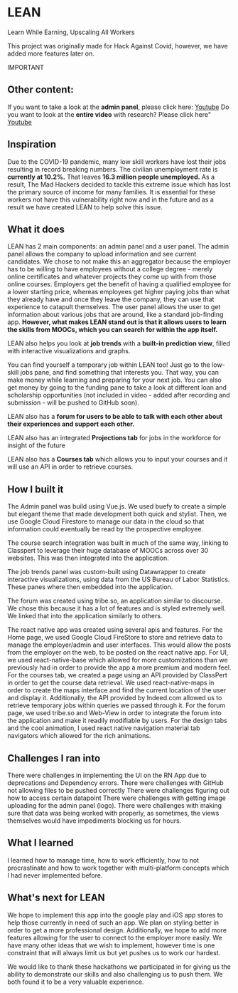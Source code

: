 # LEAN
Learn While Earning, Upscaling All Workers

This project was originally made for Hack Against Covid, however, we have added more features later on.

IMPORTANT
## Other content:

If you want to take a look at the **admin panel**, please click here: [Youtube](https://youtu.be/TZ6_DHWR99c?t=149)
Do you want to look at the **entire video** with research? Please click here" [Youtube](https://youtu.be/TZ6_DHWR99c)

## Inspiration
Due to the COVID-19 pandemic, many low skill workers have lost their jobs resulting in record breaking numbers. The civilian unemployment rate is **currently at 10.2%.**
That leaves **16.3 million people unemployed.** As a result, The Mad Hackers decided to tackle this extreme issue which has lost the primary source of income for many families. It is essential for these workers not have this vulnerability right now and in the future and as a result we have created LEAN to help solve this issue.

## What it does

LEAN has 2 main components: an admin panel and a user panel. The admin panel allows the company to upload information and see current candidates. We chose to not make this an aggregator because the employer has to be willing to have employees without a college degree - merely online certificates and whatever projects they come up with from those online courses. Employers get the benefit of having a qualified employee for a lower starting price, whereas employees get higher paying jobs than what they already have and once they leave the company, they can use that experience to catapult themselves. The user panel allows the user to get information about various jobs that are around, like a standard job-finding app. **However, what makes LEAN stand out is that it allows users to learn the skills from MOOCs, which you can search for within the app itself.**

LEAN also helps you look at **job trends** with a **built-in prediction view**, filled with interactive visualizations and graphs. 

You can find yourself a temporary job within LEAN too! Just go to the low-skill jobs pane, and find something that interests you. That way, you can make money while learning and preparing for your next job. You can also get money by going to the funding pane to take a look at different loan and scholarship opportunities (not included in video - added after recording and submission - will be pushed to GitHub soon).

LEAN also has a **forum for users to be able to talk with each other about their experiences and support each other.**

LEAN also has an integrated **Projections tab** for jobs in the workforce for insight of the future

LEAN also has a **Courses tab** which allows you to input your courses and it will use an API in order to retrieve courses.
## How I built it

The Admin panel was build using Vue.js. We used buefy to create a simple but elegant theme that made development both quick and stylist. Then, we use Google Cloud Firestore to manage our data in the cloud so that information could eventually be read by the prospective employee. 

The course search integration was built in much of the same way, linking to Classpert to leverage their huge database of MOOCs across over 30 websites. This was then integrated into the application.

The job trends panel was custom-built using Datawrapper to create interactive visualizations, using data from the US Bureau of Labor Statistics. These panes where then embedded into the application.

The forum was created using tribe.so, an application similar to discourse. We chose this because it has a lot of features and is styled extremely well. We linked that into the application similarly to others.

The react native app was created using several apis and features. For the Home page, we used Google Cloud FireStore to store and retrieve data to manage the employer/admin and user interfaces. This would allow the posts from the employer on the web, to be posted on the react native app. For UI, we used react-native-base which allowed for more customizations than we previously had in order to provide the app a more premium and modern feel. For the courses tab, we created a page using an API provided by ClassPert in order to get the course data retrieval. We used react-native-maps in order to create the maps interface and find the current location of the user and display it. Additionally, the API provided by Indeed.com allowed us to retrieve temporary jobs within queries we passed through it. For the forum page, we used tribe.so and Web-View in order to integrate the forum into the application and make it readily modifiable by users. For the design tabs and the cool animation, I used react native navigation material tab navigators which allowed for the rich animations.

## Challenges I ran into
There were challenges in implementing the UI on the RN App due to deprecations and Dependency errors.
There were challenges with GitHub not allowing files to be pushed correctly
There were challenges figuring out how to access certain datapoint
There were challenges with getting image uploading for the admin panel (logo).
There were challenges with making sure that data was being worked with properly, as sometimes, the views themselves would have impediments blocking us for hours.
## What I learned
I learned how to manage time, how to work efficiently, how to not procrastinate and how to work together with multi-platform concepts which I had never implemented before. 
## What's next for LEAN
We hope to implement this app into the google play and iOS app stores to help those currently in need of such an app. We plan on styling better in order to get a more professional design. Additionally, we hope to add more features allowing for the user to connect to the employer more easily. We have many other ideas that we wish to implement, however time is one constraint that will always limit us but yet pushes us to work our hardest.

We would like to thank these hackathons we participated in for giving us the ability to demonstrate our skills and also challenging us to push them. We both found it to be a very valuable experience.
